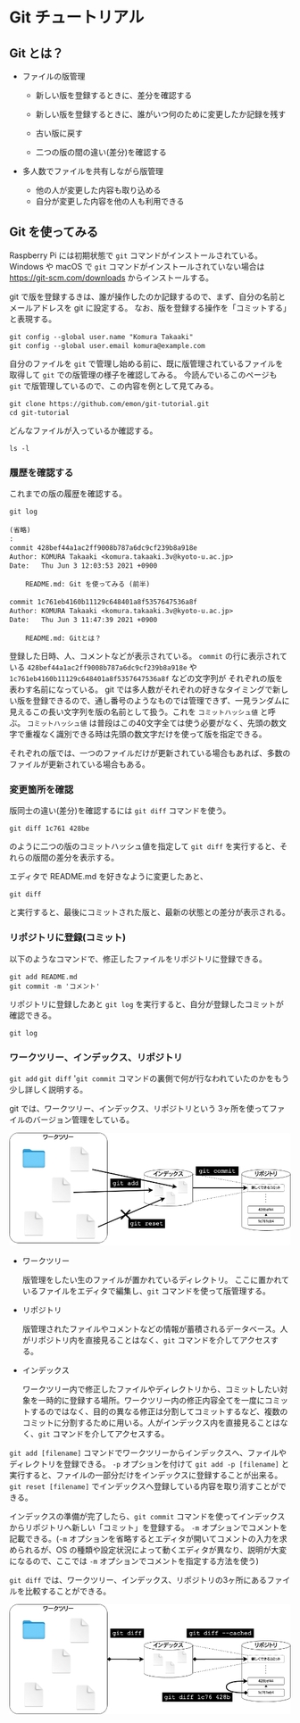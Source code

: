 # Git チュートリアル

## Git とは？

- ファイルの版管理

  - 新しい版を登録するときに、差分を確認する

  - 新しい版を登録するときに、誰がいつ何のために変更したか記録を残す

  - 古い版に戻す

  - 二つの版の間の違い(差分)を確認する



- 多人数でファイルを共有しながら版管理

  - 他の人が変更した内容も取り込める
  - 自分が変更した内容を他の人も利用できる



## Git を使ってみる

Raspberry Pi には初期状態で `git` コマンドがインストールされている。Windows や macOS で `git` コマンドがインストールされていない場合は https://git-scm.com/downloads からインストールする。

git で版を登録するきは、誰が操作したのか記録するので、まず、自分の名前とメールアドレスを git に設定する。
なお、版を登録する操作を「コミットする」と表現する。

```shell
git config --global user.name "Komura Takaaki"
git config --global user.email komura@example.com
```



自分のファイルを `git` で管理し始める前に、既に版管理されているファイルを取得して `git` での版管理の様子を確認してみる。
今読んでいるこのページも `git` で版管理しているので、この内容を例として見てみる。

```shell
git clone https://github.com/emon/git-tutorial.git
cd git-tutorial
```

どんなファイルが入っているか確認する。

```shell
ls -l
```

### 履歴を確認する

これまでの版の履歴を確認する。

```shell
git log

(省略)
:
commit 428bef44a1ac2ff9008b787a6dc9cf239b8a918e
Author: KOMURA Takaaki <komura.takaaki.3v@kyoto-u.ac.jp>
Date:   Thu Jun 3 12:03:53 2021 +0900

    README.md: Git を使ってみる (前半)

commit 1c761eb4160b11129c648401a8f5357647536a8f
Author: KOMURA Takaaki <komura.takaaki.3v@kyoto-u.ac.jp>
Date:   Thu Jun 3 11:47:39 2021 +0900

    README.md: Gitとは？
```

登録した日時、人、コメントなどが表示されている。
`commit` の行に表示されている `428bef44a1ac2ff9008b787a6dc9cf239b8a918e` や `1c761eb4160b11129c648401a8f5357647536a8f` などの文字列が
それぞれの版を表わす名前になっている。
git では多人数がそれぞれの好きなタイミングで新しい版を登録できるので、通し番号のようなものでは管理できず、一見ランダムに見えるこの長い文字列を版の名前として扱う。これを `コミットハッシュ値` と呼ぶ。
`コミットハッシュ値` は普段はこの40文字全ては使う必要がなく、先頭の数文字で重複なく識別できる時は先頭の数文字だけを使って版を指定できる。

それぞれの版では、一つのファイルだけが更新されている場合もあれば、多数のファイルが更新されている場合もある。


### 変更箇所を確認

版同士の違い(差分)を確認するには `git diff` コマンドを使う。

```
git diff 1c761 428be
```

のように二つの版のコミットハッシュ値を指定して `git diff` を実行すると、それらの版間の差分を表示する。


エディタで README.md を好きなように変更したあと、
```
git diff
```
と実行すると、最後にコミットされた版と、最新の状態との差分が表示される。

### リポジトリに登録(コミット) 

以下のようなコマンドで、修正したファイルをリポジトリに登録できる。

```
git add README.md
git commit -m 'コメント'
```

リポジトリに登録したあと `git log` を実行すると、自分が登録したコミットが確認できる。

```
git log
```


### ワークツリー、インデックス、リポジトリ

`git add` `git diff` '`git commit` コマンドの裏側で何が行なわれていたのかをもう少し詳しく説明する。


git では、ワークツリー、インデックス、リポジトリという 3ヶ所を使ってファイルのバージョン管理をしている。

![ワークツリー、インデックス、リポジトリ](images/git-local-repository.png)

- ワークツリー

  版管理をしたい生のファイルが置かれているディレクトリ。
  ここに置かれているファイルをエディタで編集し、`git` コマンドを使って版管理する。

- リポジトリ

  版管理されたファイルやコメントなどの情報が蓄積されるデータベース。人がリポジトリ内を直接見ることはなく、`git` コマンドを介してアクセスする。

- インデックス

  ワークツリー内で修正したファイルやディレクトリから、コミットしたい対象を一時的に登録する場所。ワークツリー内の修正内容全てを一度にコミットするのではなく、目的の異なる修正は分割してコミットするなど、複数のコミットに分割するために用いる。人がインデックス内を直接見ることはなく、`git` コマンドを介してアクセスする。


`git add [filename]` コマンドでワークツリーからインデックスへ、ファイルやディレクトリを登録できる。
`-p` オプションを付けて `git add -p [filename]` と実行すると、ファイルの一部分だけをインデックスに登録することが出来る。
`git reset [filename]` でインデックスへ登録している内容を取り消すことができる。

インデックスの準備が完了したら、`git commit` コマンドを使ってインデックスからリポジトリへ新しい「コミット」を登録する。
`-m` オプションでコメントを記載できる。(`-m` オプションを省略するとエディタが開いてコメントの入力を求められるが、OS の種類や設定状況によって動くエディタが異なり、説明が大変になるので、ここでは `-m` オプションでコメントを指定する方法を使う)

`git diff` では、ワークツリー、インデックス、リポジトリの3ヶ所にあるファイルを比較することができる。

![git diff](images/git-diff.png)

